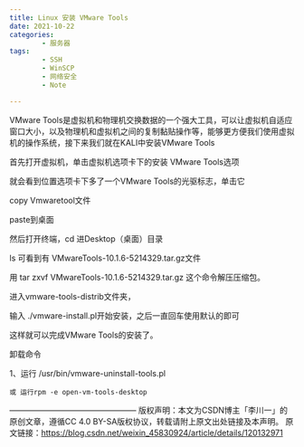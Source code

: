 ```yaml
---
title: Linux 安装 VMware Tools
date: 2021-10-22
categories:
        - 服务器
tags:
        - SSH
        - WinSCP
        - 网络安全
        - Note

---
```


VMware Tools是虚拟机和物理机交换数据的一个强大工具，可以让虚拟机自适应窗口大小，以及物理机和虚拟机之间的复制黏贴操作等，能够更方便我们使用虚拟机的操作系统，接下来我们就在KALI中安装VMware Tools

 首先打开虚拟机，单击虚拟机选项卡下的安装 VMware Tools选项



 就会看到位置选项卡下多了一个VMware Tools的光驱标志，单击它



 copy Vmwaretool文件       



 paste到桌面



 然后打开终端，cd 进Desktop（桌面）目录

ls 可看到有 VMwareTools-10.1.6-5214329.tar.gz文件

 用  tar zxvf VMwareTools-10.1.6-5214329.tar.gz  这个命令解压压缩包。



 进入vmware-tools-distrib文件夹，



输入 ./vmware-install.pl开始安装，之后一直回车使用默认的即可         



这样就可以完成VMware Tools的安装了。

卸载命令

1、运行 /usr/bin/vmware-uninstall-tools.pl

    或 运行rpm -e open-vm-tools-desktop
————————————————
版权声明：本文为CSDN博主「李川一」的原创文章，遵循CC 4.0 BY-SA版权协议，转载请附上原文出处链接及本声明。
原文链接：https://blog.csdn.net/weixin_45830924/article/details/120132971